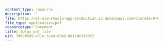 ```yaml
---
content_type: resource
description: ''
file: https://ol-ocw-studio-app-production.s3.amazonaws.com/courses/9-00sc-introduction-to-psychology-fall-2011/7d9905d9d71e3c4489b8b012de3160f2_QvK6YdFKMY8.pdf
file_type: application/pdf
resourcetype: Document
title: 3play pdf file
uid: 7d9905d9-d71e-3c44-89b8-b012de3160f2
---
```


